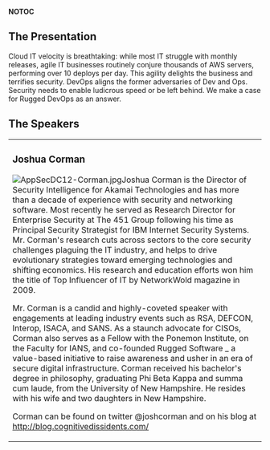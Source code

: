 <noinclude></noinclude> __NOTOC__

## The Presentation

Cloud IT velocity is breathtaking: while most IT struggle with monthly
releases, agile IT businesses routinely conjure thousands of AWS
servers, performing over 10 deploys per day. This agility delights the
business and terrifies security. DevOps aligns the former adversaries of
Dev and Ops. Security needs to enable ludicrous speed or be left behind.
We make a case for Rugged DevOps as an answer.

## The Speakers

<table>

<tr>

<td>

### Joshua Corman

![AppSecDC12-Corman.jpg](AppSecDC12-Corman.jpg
"AppSecDC12-Corman.jpg")Joshua Corman is the Director of Security
Intelligence for Akamai Technologies and has more than a decade of
experience with security and networking software. Most recently he
served as Research Director for Enterprise Security at The 451 Group
following his time as Principal Security Strategist for IBM Internet
Security Systems. Mr. Corman's research cuts across sectors to the core
security challenges plaguing the IT industry, and helps to drive
evolutionary strategies toward emerging technologies and shifting
economics. His research and education efforts won him the title of Top
Influencer of IT by NetworkWold magazine in 2009.

Mr. Corman is a candid and highly-coveted speaker with engagements at
leading industry events such as RSA, DEFCON, Interop, ISACA, and SANS.
As a staunch advocate for CISOs, Corman also serves as a Fellow with the
Ponemon Institute, on the Faculty for IANS, and co-founded Rugged
Software _ a value-based initiative to raise awareness and usher in an
era of secure digital infrastructure. Corman received his bachelor's
degree in philosophy, graduating Phi Beta Kappa and summa cum laude,
from the University of New Hampshire. He resides with his wife and two
daughters in New Hampshire.

Corman can be found on twitter @joshcorman and on his blog at
<http://blog.cognitivedissidents.com/>

</td>

</tr>

</table>

<noinclude></noinclude>